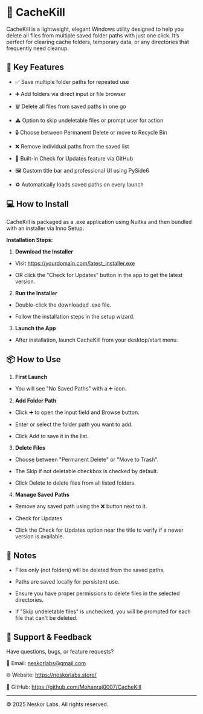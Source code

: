 # 🧹 CacheKill

CacheKill is a lightweight, elegant Windows utility designed to help you delete all files from multiple saved folder paths with just one click. It’s perfect for clearing cache folders, temporary data, or any directories that frequently need cleanup.

## 🧰 Key Features
  
 - ✅ Save multiple folder paths for repeated use
  
 - ➕ Add folders via direct input or file browser
  
 - 🗑️ Delete all files from saved paths in one go
  
 - ⚠️ Option to skip undeletable files or prompt user for action
  
 - 🔒 Choose between Permanent Delete or move to Recycle Bin
  
 - ❌ Remove individual paths from the saved list
  
 - 🔄 Built-in Check for Updates feature via GitHub
  
 - 🖼️ Custom title bar and professional UI using PySide6
  
 - ♻️ Automatically loads saved paths on every launch

## 💻 How to Install

CacheKill is packaged as a .exe application using Nuitka and then bundled with an installer via Inno Setup.

**Installation Steps:**

1. **Download the Installer**

- Visit https://yourdomain.com/latest_installer.exe

- OR click the "Check for Updates" button in the app to get the latest version.

2. **Run the Installer**

- Double-click the downloaded .exe file.

- Follow the installation steps in the setup wizard.

3. **Launch the App**

- After installation, launch CacheKill from your desktop/start menu.

## 📦 How to Use
1. **First Launch**

- You will see "No Saved Paths" with a ➕ icon.

2. **Add Folder Path**

- Click ➕ to open the input field and Browse button.

- Enter or select the folder path you want to add.

- Click Add to save it in the list.

3. **Delete Files**

- Choose between "Permanent Delete" or "Move to Trash".

- The Skip if not deletable checkbox is checked by default.

- Click Delete to delete files from all listed folders.

4. **Manage Saved Paths**

- Remove any saved path using the ❌ button next to it.

- Check for Updates

- Click the Check for Updates option near the title to verify if a newer version is available.

## 📝 Notes
- Files only (not folders) will be deleted from the saved paths.

- Paths are saved locally for persistent use.

- Ensure you have proper permissions to delete files in the selected directories.

- If "Skip undeletable files" is unchecked, you will be prompted for each file that can't be deleted.

## 🙋 Support & Feedback
Have questions, bugs, or feature requests?

📩 Email: neskorlabs@gmail.com

🌐 Website: https://neskorlabs.store/

🐙 GitHub: https://github.com/Mohanraj0007/CacheKill


---

© 2025 Neskor Labs. All rights reserved.
